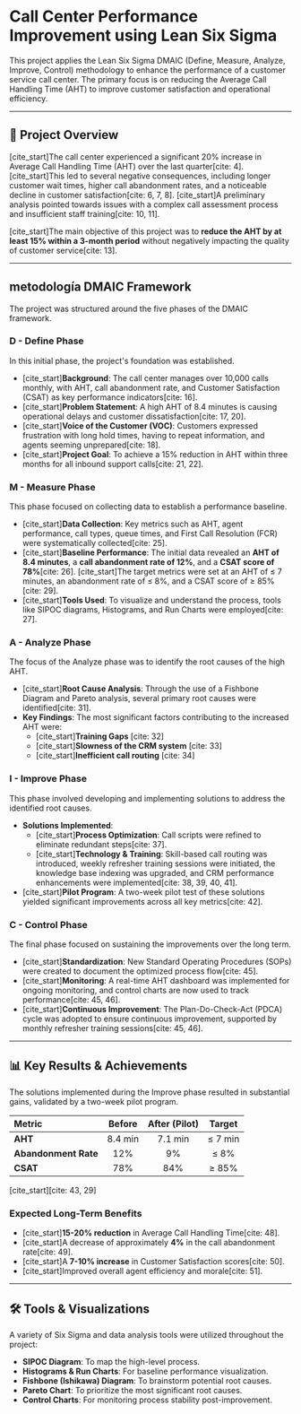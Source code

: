 # Call Center Performance Improvement using Lean Six Sigma

This project applies the Lean Six Sigma DMAIC (Define, Measure, Analyze, Improve, Control) methodology to enhance the performance of a customer service call center. The primary focus is on reducing the Average Call Handling Time (AHT) to improve customer satisfaction and operational efficiency.

---

## 📝 Project Overview

[cite_start]The call center experienced a significant 20% increase in Average Call Handling Time (AHT) over the last quarter[cite: 4]. [cite_start]This led to several negative consequences, including longer customer wait times, higher call abandonment rates, and a noticeable decline in customer satisfaction[cite: 6, 7, 8]. [cite_start]A preliminary analysis pointed towards issues with a complex call assessment process and insufficient staff training[cite: 10, 11].

[cite_start]The main objective of this project was to **reduce the AHT by at least 15% within a 3-month period** without negatively impacting the quality of customer service[cite: 13].

---

##  metodología DMAIC Framework

The project was structured around the five phases of the DMAIC framework.

###  D - Define Phase
In this initial phase, the project's foundation was established.

* [cite_start]**Background**: The call center manages over 10,000 calls monthly, with AHT, call abandonment rate, and Customer Satisfaction (CSAT) as key performance indicators[cite: 16].
* [cite_start]**Problem Statement**: A high AHT of 8.4 minutes is causing operational delays and customer dissatisfaction[cite: 17, 20].
* [cite_start]**Voice of the Customer (VOC)**: Customers expressed frustration with long hold times, having to repeat information, and agents seeming unprepared[cite: 18].
* [cite_start]**Project Goal**: To achieve a 15% reduction in AHT within three months for all inbound support calls[cite: 21, 22].

### M - Measure Phase
This phase focused on collecting data to establish a performance baseline.

* [cite_start]**Data Collection**: Key metrics such as AHT, agent performance, call types, queue times, and First Call Resolution (FCR) were systematically collected[cite: 25].
* [cite_start]**Baseline Performance**: The initial data revealed an **AHT of 8.4 minutes**, a **call abandonment rate of 12%**, and a **CSAT score of 78%**[cite: 26]. [cite_start]The target metrics were set at an AHT of ≤ 7 minutes, an abandonment rate of ≤ 8%, and a CSAT score of ≥ 85%[cite: 29].
* [cite_start]**Tools Used**: To visualize and understand the process, tools like SIPOC diagrams, Histograms, and Run Charts were employed[cite: 27].

### A - Analyze Phase
The focus of the Analyze phase was to identify the root causes of the high AHT.

* [cite_start]**Root Cause Analysis**: Through the use of a Fishbone Diagram and Pareto analysis, several primary root causes were identified[cite: 31].
* **Key Findings**: The most significant factors contributing to the increased AHT were:
    * [cite_start]**Training Gaps** [cite: 32]
    * [cite_start]**Slowness of the CRM system** [cite: 33]
    * [cite_start]**Inefficient call routing** [cite: 34]


### I - Improve Phase
This phase involved developing and implementing solutions to address the identified root causes.

* **Solutions Implemented**:
    * [cite_start]**Process Optimization**: Call scripts were refined to eliminate redundant steps[cite: 37].
    * [cite_start]**Technology & Training**: Skill-based call routing was introduced, weekly refresher training sessions were initiated, the knowledge base indexing was upgraded, and CRM performance enhancements were implemented[cite: 38, 39, 40, 41].
* [cite_start]**Pilot Program**: A two-week pilot test of these solutions yielded significant improvements across all key metrics[cite: 42].

### C - Control Phase
The final phase focused on sustaining the improvements over the long term.

* [cite_start]**Standardization**: New Standard Operating Procedures (SOPs) were created to document the optimized process flow[cite: 45].
* [cite_start]**Monitoring**: A real-time AHT dashboard was implemented for ongoing monitoring, and control charts are now used to track performance[cite: 45, 46].
* [cite_start]**Continuous Improvement**: The Plan-Do-Check-Act (PDCA) cycle was adopted to ensure continuous improvement, supported by monthly refresher training sessions[cite: 45, 46].

---

## 📊 Key Results & Achievements

The solutions implemented during the Improve phase resulted in substantial gains, validated by a two-week pilot program.

| Metric | Before | After (Pilot) | Target |
| :--- | :---: | :---: | :---: |
| **AHT** | 8.4 min | 7.1 min | ≤ 7 min |
| **Abandonment Rate**| 12% | 9% | ≤ 8% |
| **CSAT** | 78% | 84% | ≥ 85% |
[cite_start][cite: 43, 29]

### Expected Long-Term Benefits
* [cite_start]**15-20% reduction** in Average Call Handling Time[cite: 48].
* [cite_start]A decrease of approximately **4%** in the call abandonment rate[cite: 49].
* [cite_start]A **7-10% increase** in Customer Satisfaction scores[cite: 50].
* [cite_start]Improved overall agent efficiency and morale[cite: 51].

---

## 🛠️ Tools & Visualizations

A variety of Six Sigma and data analysis tools were utilized throughout the project:
* **SIPOC Diagram**: To map the high-level process.
* **Histograms & Run Charts**: For baseline performance visualization.
* **Fishbone (Ishikawa) Diagram**: To brainstorm potential root causes.
* **Pareto Chart**: To prioritize the most significant root causes.
* **Control Charts**: For monitoring process stability post-improvement.
